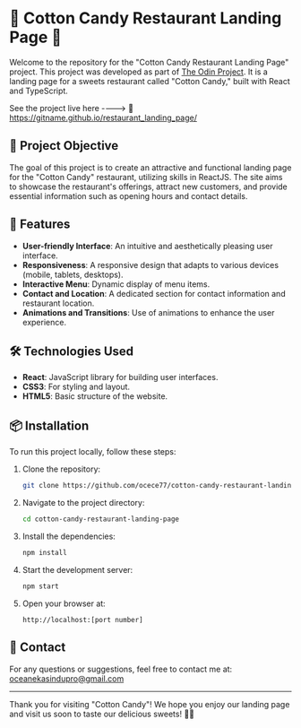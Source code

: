 # 🍭 Cotton Candy Restaurant Landing Page 🍬

Welcome to the repository for the "Cotton Candy Restaurant Landing Page" project. This project was developed as part of [The Odin Project](https://www.theodinproject.com/). It is a landing page for a sweets restaurant called "Cotton Candy," built with React and TypeScript.

See the project live here ----> 🔗 https://gitname.github.io/restaurant_landing_page/

## 🎯 Project Objective

The goal of this project is to create an attractive and functional landing page for the "Cotton Candy" restaurant, utilizing skills in ReactJS. The site aims to showcase the restaurant's offerings, attract new customers, and provide essential information such as opening hours and contact details.

## 🚀 Features

- **User-friendly Interface**: An intuitive and aesthetically pleasing user interface.
- **Responsiveness**: A responsive design that adapts to various devices (mobile, tablets, desktops).
- **Interactive Menu**: Dynamic display of menu items.
- **Contact and Location**: A dedicated section for contact information and restaurant location.
- **Animations and Transitions**: Use of animations to enhance the user experience.

## 🛠️ Technologies Used

- **React**: JavaScript library for building user interfaces.
- **CSS3**: For styling and layout.
- **HTML5**: Basic structure of the website.

## 📦 Installation

To run this project locally, follow these steps:

1. Clone the repository:
   ```bash
   git clone https://github.com/ocece77/cotton-candy-restaurant-landing-page.git
   ```
2. Navigate to the project directory:
   ```bash
   cd cotton-candy-restaurant-landing-page
   ```
3. Install the dependencies:
   ```bash
   npm install
   ```
4. Start the development server:
   ```bash
   npm start
   ```
5. Open your browser at:
   ```
   http://localhost:[port number]
   ```

## 📧 Contact

For any questions or suggestions, feel free to contact me at: [oceanekasindupro@gmail.com](mailto:oceanekasindupro@gmail.com)


---

Thank you for visiting "Cotton Candy"! We hope you enjoy our landing page and visit us soon to taste our delicious sweets! 🍬🍭
